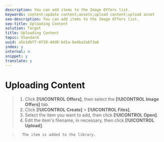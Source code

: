 ```yaml
---
description: You can add items to the Image Offers list.
keywords: content;update content;assets;upload content;upload asset
seo-description: You can add items to the Image Offers list.
seo-title: Uploading Content
solution: Target
title: Uploading Content
topic: Standard
uuid: a5e1dbf7-0739-4dd8-bd1a-be4ba3a673a6
index: y
internal: n
snippet: y
translate: y
---
```


# Uploading Content


>1. Click **[!UICONTROL  Offers]**, then select the **[!UICONTROL  Image Offers]** tab.
>1. Click **[!UICONTROL  Create]** > **[!UICONTROL  Files]**.
>1. Select the item you want to add, then click **[!UICONTROL  Open]**.
>1. Edit the item's filename, in necessary, then click **[!UICONTROL  Upload]**.

>       The item is added to the library. 
